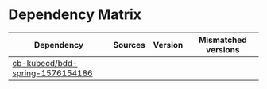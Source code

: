 # Dependency Matrix

Dependency | Sources | Version | Mismatched versions
---------- | ------- | ------- | -------------------
[cb-kubecd/bdd-spring-1576154186](https://github.com/cb-kubecd/bdd-spring-1576154186.git) |  | []() | 
